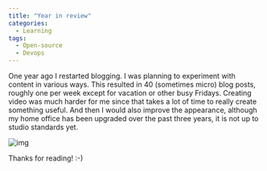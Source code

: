 ```yaml
---
title: "Year in review"
categories:
  - Learning
tags:
  - Open-source
  - Devops
---
```


One year ago I restarted blogging. I was planning to experiment with content in various ways. This resulted in 40 (sometimes micro) blog posts, roughly one per week except for vacation or other busy Fridays. Creating video was much harder for me since that takes a lot of time to really create something useful. And then I would also improve the appearance, although my home office has been upgraded over the past three years, it is not up to studio standards yet.

![img](../assets/images/2023-06-30-year-in-review.png)

Thanks for reading! :-)
